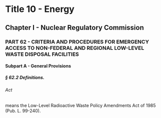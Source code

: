 
# Title 10 - Energy
## Chapter I - Nuclear Regulatory Commission
### PART 62 - CRITERIA AND PROCEDURES FOR EMERGENCY ACCESS TO NON-FEDERAL AND REGIONAL LOW-LEVEL WASTE DISPOSAL FACILITIES
#### Subpart A - General Provisions
##### § 62.2 Definitions.
###### Act

means the Low-Level Radioactive Waste Policy Amendments Act of 1985 (Pub. L. 99-240).
